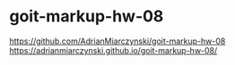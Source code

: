 # goit-markup-hw-08

https://github.com/AdrianMiarczynski/goit-markup-hw-08
<br/>
https://adrianmiarczynski.github.io/goit-markup-hw-08/
